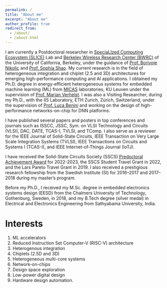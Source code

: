 ```yaml
---
permalink: /
title: "About me"
excerpt: "About me"
author_profile: true
redirect_from: 
  - /about/
  - /about.html
---
```


I am currently a Postdoctoral researcher in [SpeciaLIzed Computing Ecosystem (SLICE)](https://slice.eecs.berkeley.edu/) Lab and [Berkeley Wireless Research Center (BWRC)](https://bwrc.eecs.berkeley.edu/) of the University of California, Berkeley, under the guidance of [Prof. Borivoje Nikolic](https://www2.eecs.berkeley.edu/Faculty/Homepages/nikolic.html) and [Prof. Sophia Shao](https://people.eecs.berkeley.edu/~ysshao/). My current research is in the field of heterogeneous integration and chiplet (2.5 and 3D) architectures for emerging high-performance computing and AI applications. I obtained my Ph.D. degree in energy-efficient heterogeneous systems for embedded machine learning (ML) from [MICAS](https://micas.esat.kuleuven.be/) laboratories, KU Leuven under the supervision of [Prof. Marian Verhelst](https://micas.esat.kuleuven.be/team/00043529). I was also a Visiting Researcher, during my Ph.D., with the IIS Laboratory, ETH Zurich, Zürich, Switzerland, under the supervision of [Prof. Luca Benini](https://ee.ethz.ch/the-department/people-a-z/person-detail.luca-benini.html) and working on the design of high-performance networks-on-chip for DNN platforms.

I have published several papers and posters in top conferences and journals such as ISSCC, JSSC, Sym. on VLSI Technology and Circuits (VLSI), DAC, DATE, TCAS-I, TVLSI, and TComp. I also serve as a reviewer for the IEEE Journal of Solid-State Circuits, IEEE Transaction on Very Large Scale Integration Systems (TVLSI), IEEE Transactions on Circuits and Systems I (TCAS-I), and IEEE Internet-of-Things Journal (IoTJ).

I have received the Solid-State Circuits Society (SSCS) [Predoctoral Achievement Award](https://sscs.ieee.org/membership/awards/predoctoral-achievement-award) for 2022-2023, the SSCS Student Travel Grant in 2022, and the Lars Pareto Travel Grant in 2019. I also received a prestigious research fellowship from the Swedish Institute (SI) for 2016–2017 and 2017–2018 during my master’s program. 

Before my Ph.D., I received my M.Sc. degree in embedded electronics systems design (EESD) from the Chalmers University of Technology, Gothenburg, Sweden, in 2018, and my B.Tech degree (silver medal) in Electrical and Electronics Engineering from Sathyabama University, India.

Interests
======
1. ML accelerators
2. Reduced Instruction Set Computer-V (RISC-V) architecture
3. Heterogenous integration
4. Chiplets (2.5D and 3D)
5. Heterogeneous multi-core systems
6. Network-on-chips
7. Design space exploration
8. Low-power digital design
9. Hardware design automation.


